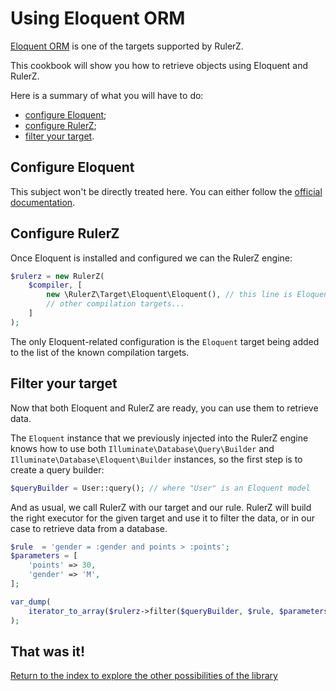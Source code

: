 Using Eloquent ORM
===================

[Eloquent ORM](http://www.pomm-project.org/) is one of the targets supported by RulerZ.

This cookbook will show you how to retrieve objects using Eloquent and RulerZ.

Here is a summary of what you will have to do:

 * [configure Eloquent](#configure-eloquent);
 * [configure RulerZ](#configure-rulerz);
 * [filter your target](#filter-your-target).

## Configure Eloquent

This subject won't be directly treated here. You can either follow the [official
documentation](http://laravel.com/docs/5.0/eloquent).

## Configure RulerZ

Once Eloquent is installed and configured we can the RulerZ engine:

```php
$rulerz = new RulerZ(
    $compiler, [
        new \RulerZ\Target\Eloquent\Eloquent(), // this line is Eloquent-specific
        // other compilation targets...
    ]
);
```

The only Eloquent-related configuration is the `Eloquent` target being added to the
list of the known compilation targets.

## Filter your target

Now that both Eloquent and RulerZ are ready, you can use them to retrieve data.

The `Eloquent` instance that we previously injected into the RulerZ engine knows
how to use both `Illuminate\Database\Query\Builder` and `Illuminate\Database\Eloquent\Builder`
instances, so the first step is to create a query builder:

```php
$queryBuilder = User::query(); // where "User" is an Eloquent model
```

And as usual, we call RulerZ with our target and our rule.
RulerZ will build the right executor for the given target and use it to filter
the data, or in our case to retrieve data from a database.

```php
$rule  = 'gender = :gender and points > :points';
$parameters = [
    'points' => 30,
    'gender' => 'M',
];

var_dump(
    iterator_to_array($rulerz->filter($queryBuilder, $rule, $parameters))
);
```

## That was it!

[Return to the index to explore the other possibilities of the library](../index.md)
